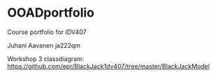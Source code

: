 OOADportfolio
=============

Course portfolio for IDV407

Juhani Aavanen ja222qm


Workshop 3 classdiagram: https://github.com/epr/BlackJack1dv407/tree/master/BlackJackModel
